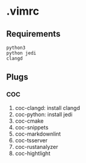 # .vimrc

## Requirements

```
python3
python jedi
clangd
```

## Plugs

### COC

1. coc-clangd: install clangd
2. coc-python: install jedi
3. coc-cmake
4. coc-snippets
5. coc-markdownlint
6. coc-tsserver
7. coc-rustanalyzer
8. coc-hightlight

